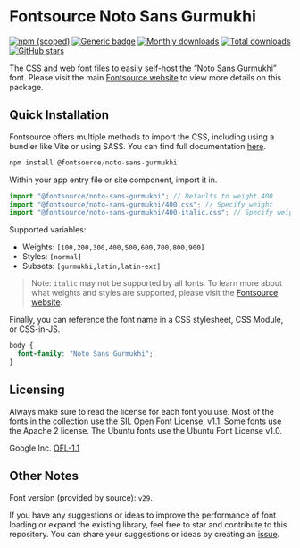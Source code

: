 # Fontsource Noto Sans Gurmukhi

[![npm (scoped)](https://img.shields.io/npm/v/@fontsource/noto-sans-gurmukhi?color=brightgreen)](https://www.npmjs.com/package/@fontsource/noto-sans-gurmukhi) [![Generic badge](https://img.shields.io/badge/fontsource-passing-brightgreen)](https://github.com/fontsource/fontsource) [![Monthly downloads](https://badgen.net/npm/dm/@fontsource/noto-sans-gurmukhi)](https://github.com/fontsource/fontsource) [![Total downloads](https://badgen.net/npm/dt/@fontsource/noto-sans-gurmukhi)](https://github.com/fontsource/fontsource) [![GitHub stars](https://img.shields.io/github/stars/fontsource/fontsource.svg?style=social&label=Star)](https://github.com/fontsource/fontsource/stargazers)

The CSS and web font files to easily self-host the “Noto Sans Gurmukhi” font. Please visit the main [Fontsource website](https://fontsource.org/fonts/noto-sans-gurmukhi) to view more details on this package.

## Quick Installation

Fontsource offers multiple methods to import the CSS, including using a bundler like Vite or using SASS. You can find full documentation [here](https://fontsource.org/docs/getting-started/introduction).

```javascript
npm install @fontsource/noto-sans-gurmukhi
```

Within your app entry file or site component, import it in.

```javascript
import "@fontsource/noto-sans-gurmukhi"; // Defaults to weight 400
import "@fontsource/noto-sans-gurmukhi/400.css"; // Specify weight
import "@fontsource/noto-sans-gurmukhi/400-italic.css"; // Specify weight and style
```

Supported variables:
- Weights: `[100,200,300,400,500,600,700,800,900]`
- Styles: `[normal]`
- Subsets: `[gurmukhi,latin,latin-ext]`

> Note: `italic` may not be supported by all fonts. To learn more about what weights and styles are supported, please visit the [Fontsource website](https://fontsource.org/fonts/noto-sans-gurmukhi).

Finally, you can reference the font name in a CSS stylesheet, CSS Module, or CSS-in-JS.

```css
body {
  font-family: "Noto Sans Gurmukhi";
}
```

## Licensing
Always make sure to read the license for each font you use. Most of the fonts in the collection use the SIL Open Font License, v1.1. Some fonts use the Apache 2 license. The Ubuntu fonts use the Ubuntu Font License v1.0.

Google Inc.
[OFL-1.1](http://scripts.sil.org/OFL)

## Other Notes
Font version (provided by source): `v29`.

If you have any suggestions or ideas to improve the performance of font loading or expand the existing library, feel free to star and contribute to this repository. You can share your suggestions or ideas by creating an [issue](https://github.com/fontsource/fontsource/issues).